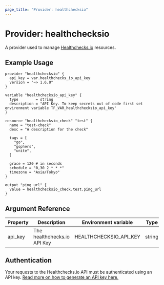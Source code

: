 ```yaml
---
page_title: "Provider: healthchecksio"
---
```


# Provider: healthchecksio

A provider used to manage [Healthchecks.io](https://healthchecks.io/) resources.

## Example Usage

```hcl
provider "healthchecksio" {
  api_key = var.healthchecks_io_api_key
  version = "~> 1.6.0"
}

variable "healthchecksio_api_key" {
  type        = string
  description = "API Key. To keep secrets out of code first set environment variable TF_VAR_healthchecksio_api_key"
}

resource "healthchecksio_check" "test" {
  name = "test-check"
  desc = "A description for the check"

  tags = [
    "go",
    "gophers",
    "unite",
  ]

  grace = 120 # in seconds
  schedule = "0,30 2 * * *"
  timezone = "Asia/Tokyo"
}

output "ping_url" {
  value = healthchecksio_check.test.ping_url
}
```

## Argument Reference

| Property | Description                 | Environment variable   | Type   | Required |
|----------|-----------------------------|------------------------|--------|----------|
| api_key  | The healthchecks.io API Key | HEALTHCHECKSIO_API_KEY | string | true     |

## Authentication

Your requests to the Healthchecks.io API must be authenticated using an API key. [Read more on how to generate an API key here.](https://healthchecks.io/docs/api/)

